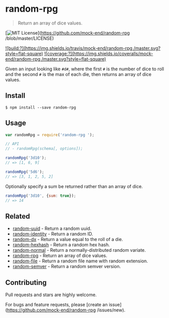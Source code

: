 # random-rpg

> Return an array of dice values.

[![MIT License](https://img.shields.io/badge/license-MIT_License-green.svg?style=flat-square)](https://github.com/mock-end/random-rpg /blob/master/LICENSE)

[![build:?](https://img.shields.io/travis/mock-end/random-rpg /master.svg?style=flat-square)](https://travis-ci.org/mock-end/random-rpg )
[![coverage:?](https://img.shields.io/coveralls/mock-end/random-rpg /master.svg?style=flat-square)](https://coveralls.io/github/mock-end/random-rpg )

Given an input looking like `#d#`, where the first `#` is the number of dice to roll and the second `#` is the max of each die, then returns an array of dice values.


## Install

```
$ npm install --save random-rpg  
```

## Usage

```js
var randomRpg = require('random-rpg ');

// API
// - randomRpg(schema[, options]);

randomRpg('3d10');
// => [1, 6, 9]

randomRpg('5d6');
// => [3, 1, 2, 5, 2]
```

Optionally specify a sum be returned rather than an array of dice.

```js
randomRpg('3d10', {sum: true});
// => 14
```

## Related

- [random-uuid](https://github.com/mock-end/random-uuid) - Return a random uuid.
- [random-identity](https://github.com/mock-end/random-identity) - Return a random ID.
- [random-dx](https://github.com/mock-end/random-dx) - Return a value equal to the roll of a die.
- [random-hexhash](https://github.com/mock-end/random-hexhash) - Return a random hex hash.
- [random-normal](https://github.com/mock-end/random-normal) - Return a normally-distributed random variate.
- [random-rpg](https://github.com/mock-end/random-rpg) - Return an array of dice values.
- [random-file](https://github.com/mock-end/random-file) - Return a random file name with random extension.
- [random-semver](https://github.com/mock-end/random-semver) - Return a random semver version.

## Contributing

Pull requests and stars are highly welcome.

For bugs and feature requests, please [create an issue](https://github.com/mock-end/random-rpg /issues/new).
